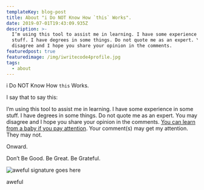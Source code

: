 ```yaml
---
templateKey: blog-post
title: About "i Do NOT Know How `this` Works".
date: 2019-07-01T19:43:09.935Z
description: >-
  I’m using this tool to assist me in learning. I have some experience in some
  stuff. I have degrees in some things. Do not quote me as an expert. You may
  disagree and I hope you share your opinion in the comments.
featuredpost: true
featuredimage: /img/iwritecode4profile.jpg
tags:
  - about
---
```

i Do NOT Know How `this` Works.

I say that to say this:

I’m using this tool to assist me in learning. I have some experience in some stuff. I have degrees in some things. Do not quote me as an expert. You may disagree and I hope you share your opinion in the comments. [You can learn from a baby if you pay attention](https://genius.com/E-40-tell-it-like-it-is-lyrics). Your comment(s) may get my attention. They may not.

Onward.

Don’t Be Good. Be Great. Be Grateful.

![aweful signature goes here](https://res.cloudinary.com/devdash54321/image/upload/v1560454807/aweful/aweful_signature_rainbow.gif)

aweful
